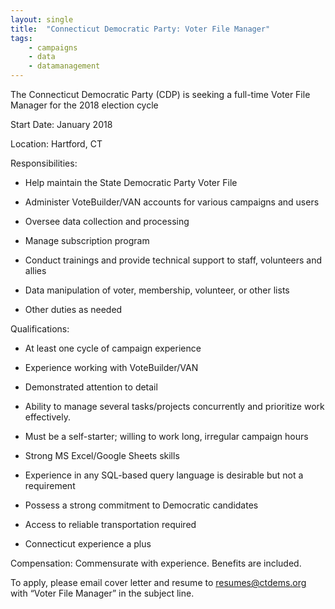 ```yaml
---
layout: single
title:  "Connecticut Democratic Party: Voter File Manager"
tags: 
    - campaigns
    - data
    - datamanagement
---
```


The Connecticut Democratic Party (CDP) is seeking a full-­time Voter File Manager for the 2018 election cycle

Start Date: January 2018

Location: Hartford, CT

Responsibilities:

* Help maintain the State Democratic Party Voter File

* Administer VoteBuilder/VAN accounts for various campaigns and users

* Oversee data collection and processing

* Manage subscription program 

* Conduct trainings and provide technical support to staff, volunteers and allies

* Data manipulation of voter, membership, volunteer, or other lists

* Other duties as needed


Qualifications:

* At least one cycle of campaign experience

* Experience working with VoteBuilder/VAN

* Demonstrated attention to detail

* Ability to manage several tasks/projects concurrently and prioritize work effectively.

* Must be a self-starter; willing to work long, irregular campaign hours

* Strong MS Excel/Google Sheets skills

* Experience in any SQL-based query language is desirable but not a requirement

* Possess a strong commitment to Democratic candidates

* Access to reliable transportation required

* Connecticut experience a plus

Compensation: Commensurate with experience. Benefits are included.

To apply, please email cover letter and resume to resumes@ctdems.org with “Voter File Manager” in the subject line.
